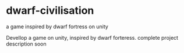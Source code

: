 # dwarf-civilisation
a game inspired by dwarf fortress on unity

Devellop a game on unity, inspired by dwarf forteress. complete project description soon
